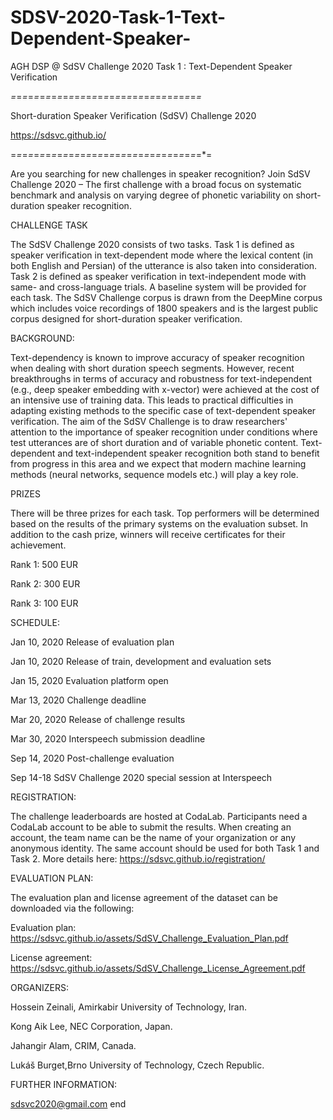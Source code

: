 # SDSV-2020-Task-1-Text-Dependent-Speaker-
AGH DSP @ SdSV Challenge 2020 Task 1 : Text-Dependent Speaker Verification

*=*=*=*=*=*=*=*=*=*=*=*=*=*=*=*=*=*=*=*=*=*=*=*=*=*=*=*=*=*=*=*=*=*

Short-duration Speaker Verification (SdSV) Challenge 2020

https://sdsvc.github.io/

=*=*=*=*=*=*=*=*=*=*=*=*=*=*=*=*=*=*=*=*=*=*=*=*=*=*=*=*=*=*=*=*=*=

 

Are you searching for new challenges in speaker recognition? Join SdSV Challenge 2020 – The first challenge with a broad focus on systematic benchmark and analysis on varying degree of phonetic variability on short-duration speaker recognition.

 

CHALLENGE TASK

The SdSV Challenge 2020 consists of two tasks. Task 1 is defined as speaker verification in text-dependent mode where the lexical content (in both English and Persian) of the utterance is also taken into consideration. Task 2 is defined as speaker verification in text-independent mode with same- and cross-language trials. A baseline system will be provided for each task. The SdSV Challenge corpus is drawn from the DeepMine corpus which includes voice recordings of 1800 speakers and is the largest public corpus designed for short-duration speaker verification. 

 

BACKGROUND:

Text-dependency is known to improve accuracy of speaker recognition when dealing with short duration speech segments. However, recent breakthroughs in terms of accuracy and robustness for text-independent (e.g., deep speaker embedding with x-vector) were achieved at the cost of an intensive use of training data. This leads to practical difficulties in adapting existing methods to the specific case of text-dependent speaker verification. The aim of the SdSV Challenge is to draw researchers' attention to the importance of speaker recognition under conditions where test utterances are of short duration and of variable phonetic content. Text-dependent and text-independent speaker recognition both stand to benefit from progress in this area and we expect that modern machine learning methods (neural networks, sequence models etc.) will play a key role.

 

PRIZES

There will be three prizes for each task. Top performers will be determined based on the results of the primary systems on the evaluation subset. In addition to the cash prize, winners will receive certificates for their achievement. 

Rank 1: 500 EUR

Rank 2: 300 EUR

Rank 3: 100 EUR

 

SCHEDULE:

Jan 10, 2020       Release of evaluation plan          

Jan 10, 2020       Release of train, development and evaluation sets

Jan 15, 2020       Evaluation platform open

Mar 13, 2020     Challenge deadline 

Mar 20, 2020     Release of challenge results

Mar 30, 2020     Interspeech submission deadline

Sep 14, 2020      Post-challenge evaluation 

Sep 14-18           SdSV Challenge 2020 special session at Interspeech

 

REGISTRATION:

The challenge leaderboards are hosted at CodaLab. Participants need a CodaLab account to be able to submit the results. When creating an account, the team name can be the name of your organization or any anonymous identity. The same account should be used for both Task 1 and Task 2. More details here: https://sdsvc.github.io/registration/  

 

EVALUATION PLAN:

The evaluation plan and license agreement of the dataset can be downloaded via the following:

Evaluation plan: https://sdsvc.github.io/assets/SdSV_Challenge_Evaluation_Plan.pdf

License agreement: https://sdsvc.github.io/assets/SdSV_Challenge_License_Agreement.pdf

 

ORGANIZERS:

Hossein Zeinali, Amirkabir University of Technology, Iran.

Kong Aik Lee, NEC Corporation, Japan.

Jahangir Alam, CRIM, Canada.

Lukáš Burget,Brno University of Technology, Czech Republic.

 

FURTHER INFORMATION:

sdsvc2020@gmail.com
end
